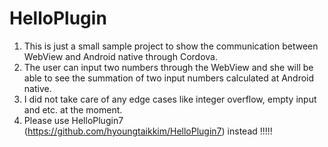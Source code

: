 # HelloPlugin
1. This is just a small sample project to show the communication between WebView and Android native through Cordova.
2. The user can input two numbers through the WebView and she will be able to see the summation of two input numbers calculated at Android native.
3. I did not take care of any edge cases like integer overflow, empty input and etc. at the moment.
4. Please use HelloPlugin7 (https://github.com/hyoungtaikkim/HelloPlugin7) instead !!!!!
